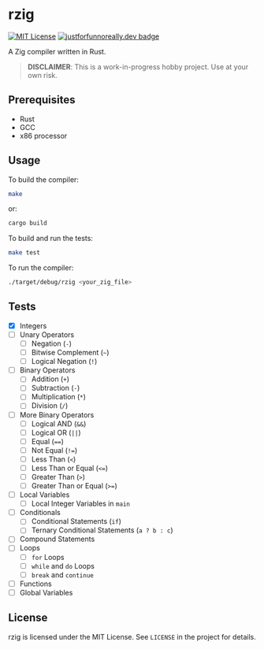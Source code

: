 # rzig 
[![MIT License](https://img.shields.io/badge/license-MIT-blue)](/LICENSE)
[![justforfunnoreally.dev badge](https://img.shields.io/badge/justforfunnoreally-dev-9ff)](https://justforfunnoreally.dev)

A Zig compiler written in Rust.

> **DISCLAIMER**: This is a work-in-progress hobby project. Use at your own risk.

## Prerequisites
- Rust
- GCC
- x86 processor

## Usage
To build the compiler:
```sh
make
```
or:
```sh
cargo build
```

To build and run the tests:
```sh
make test
```

To run the compiler:
```sh
./target/debug/rzig <your_zig_file>
```

## Tests
- [X] Integers
- [ ] Unary Operators
    - [ ] Negation (`-`)
    - [ ] Bitwise Complement (`~`)
    - [ ] Logical Negation (`!`)
- [ ] Binary Operators
    - [ ] Addition (`+`)
    - [ ] Subtraction (`-`)
    - [ ] Multiplication (`*`)
    - [ ] Division (`/`)
- [ ] More Binary Operators
    - [ ] Logical AND (`&&`)
    - [ ] Logical OR (`||`)
    - [ ] Equal (`==`)
    - [ ] Not Equal (`!=`)
    - [ ] Less Than (`<`)
    - [ ] Less Than or Equal (`<=`)
    - [ ] Greater Than (`>`)
    - [ ] Greater Than or Equal (`>=`)
- [ ] Local Variables
    - [ ] Local Integer Variables in `main` 
- [ ] Conditionals
    - [ ] Conditional Statements (`if`)
    - [ ] Ternary Conditional Statements (`a ? b : c`)
- [ ] Compound Statements
- [ ] Loops
    - [ ] `for` Loops
    - [ ] `while` and `do` Loops
    - [ ] `break` and `continue`
- [ ] Functions
- [ ] Global Variables

## License
rzig is licensed under the MIT License. See `LICENSE` in the project for details.
